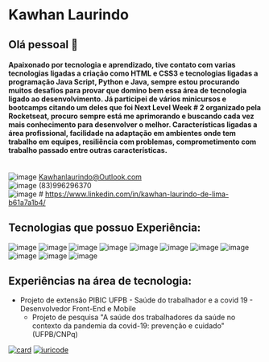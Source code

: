 # Kawhan Laurindo

## Olá pessoal 👋

#### Apaixonado por tecnologia e aprendizado, tive contato com varias tecnologias ligadas a criação como HTML e CSS3 e tecnologias ligadas a programação Java Script, Python e Java, sempre estou procurando muitos desafios para provar que domino bem essa área de tecnologia ligado ao desenvolvimento. Já participei de vários minicursos e bootcamps citando um deles que foi Next Level Week # 2 organizado pela Rocketseat, procuro sempre está me aprimorando e buscando cada vez mais conhecimento para desenvolver o melhor. Características ligadas a área profissional, facilidade na adaptação em ambientes onde tem trabalho em equipes, resiliência com problemas, comprometimento com trabalho passado entre outras características.

<br/>![image](https://img.shields.io/badge/Microsoft_Outlook-0078D4?style=for-the-badge&logo=microsoft-outlook&logoColor=white
) Kawhanlaurindo@Outlook.com
<br/>![image](https://img.shields.io/badge/WhatsApp-25D366?style=for-the-badge&logo=whatsapp&logoColor=white
) (83)996296370
<br/>![image](https://img.shields.io/badge/LinkedIn-0077B5?style=for-the-badge&logo=linkedin&logoColor=white
) # https://www.linkedin.com/in/kawhan-laurindo-de-lima-b61a7a1b4/

## Tecnologias que possuo Experiência:
![image](https://img.shields.io/badge/Python-14354C?style=for-the-badge&logo=python&logoColor=white
)
![image](https://img.shields.io/badge/CSS3-1572B6?style=for-the-badge&logo=css3&logoColor=white
)
![image](https://img.shields.io/badge/C-00599C?style=for-the-badge&logo=c&logoColor=white
)
![image](https://img.shields.io/badge/Java-ED8B00?style=for-the-badge&logo=java&logoColor=white
)
![image](https://img.shields.io/badge/Shell_Script-121011?style=for-the-badge&logo=gnu-bash&logoColor=white
)
![image](https://img.shields.io/badge/React-20232A?style=for-the-badge&logo=react&logoColor=61DAFB
)
![image](https://img.shields.io/badge/MySQL-00000F?style=for-the-badge&logo=mysql&logoColor=white
)
![image](https://img.shields.io/badge/HTML5-E34F26?style=for-the-badge&logo=html5&logoColor=white
)
![image](https://img.shields.io/badge/CSS3-1572B6?style=for-the-badge&logo=css3&logoColor=white
)
![image](https://img.shields.io/badge/Bootstrap-563D7C?style=for-the-badge&logo=bootstrap&logoColor=white
)
![image](https://img.shields.io/badge/JavaScript-323330?style=for-the-badge&logo=javascript&logoColor=F7DF1E
)

## Experiências na área de tecnologia:
* Projeto de extensão PIBIC UFPB - Saúde do trabalhador e a covid 19 - Desenvolvedor Front-End e Mobile
   - Projeto de pesquisa "A saúde dos trabalhadores da saúde no contexto da pandemia da covid-19: prevenção e cuidado" (UFPB/CNPq)

[![card](https://github-readme-stats.vercel.app/api?username=Kawhan&theme=tokyonight)](https://github.com/iuricode/) [![iuricode](https://github-readme-stats.vercel.app/api/top-langs/?username=Kawhan&hide=html&layout=compact&theme=tokyonight)](https://github.com/iuricode/)


